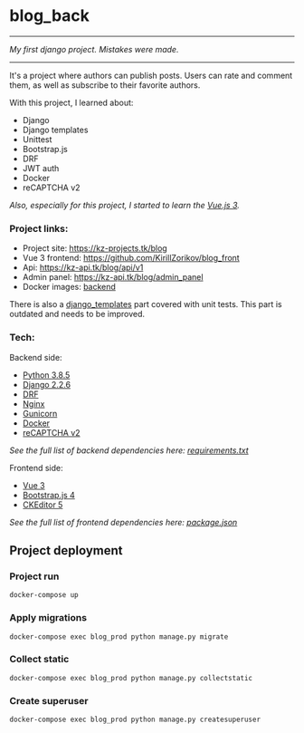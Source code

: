 # blog_back

---

*My first django project. Mistakes were made.*

---

It's a project where authors can publish posts. Users can rate and comment them, as well as subscribe to their favorite authors.

With this project, I learned about:

* Django
* Django templates
* Unittest  
* Bootstrap.js
* DRF
* JWT auth
* Docker
* reCAPTCHA v2

*Also, especially for this project, I started to learn the [Vue.js 3](https://v3.vuejs.org/).*

### Project links:

* Project site: https://kz-projects.tk/blog
* Vue 3 frontend: https://github.com/KirillZorikov/blog_front
* Api: https://kz-api.tk/blog/api/v1
* Admin panel: https://kz-api.tk/blog/admin_panel
* Docker images: [backend](https://hub.docker.com/repository/docker/kzorikov/blog_back)


There is also a [django_templates](https://github.com/KirillZorikov/blog_back/tree/main/django_templates) part covered with unit tests. This part is outdated and needs to be improved.

### Tech:

Backend side:

* [Python 3.8.5](https://www.python.org/)
* [Django 2.2.6](https://www.djangoproject.com/) 
* [DRF](https://www.django-rest-framework.org/)
* [Nginx](https://www.nginx.com/)
* [Gunicorn](https://gunicorn.org/)
* [Docker](https://www.docker.com/)
* [reCAPTCHA v2](https://developers.google.com/recaptcha/docs/display)

*See the full list of backend dependencies here: [requirements.txt](https://github.com/KirillZorikov/blog_back/blob/main/requirements.txt)*

Frontend side:

* [Vue 3](https://v3.vuejs.org/)
* [Bootstrap.js 4](https://getbootstrap.com/docs/4.0/getting-started/introduction/)
* [CKEditor 5](https://ckeditor.com/docs/ckeditor5/latest/builds/guides/integration/frameworks/vuejs-v3.html)

*See the full list of frontend dependencies here: [package.json](https://github.com/KirillZorikov/blog_front/blob/main/package.json)*

## Project deployment

### Project run
```
docker-compose up
```

### Apply migrations
```
docker-compose exec blog_prod python manage.py migrate
```

### Collect static
```
docker-compose exec blog_prod python manage.py collectstatic
```

### Create superuser
```
docker-compose exec blog_prod python manage.py createsuperuser
```


